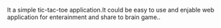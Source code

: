 It a simple tic-tac-toe application.It could be easy to use and enjable web application for enterainment and share to brain game..
